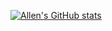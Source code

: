 [![Allen's GitHub stats](https://github-readme-stats.vercel.app/api?username=lygttpod)](https://github.com/anuraghazra/github-readme-stats)
